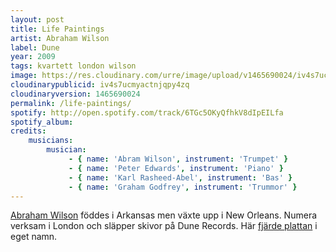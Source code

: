 ```yaml
---
layout: post
title: Life Paintings
artist: Abraham Wilson
label: Dune
year: 2009
tags: kvartett london wilson
image: https://res.cloudinary.com/urre/image/upload/v1465690024/iv4s7ucmyactnjqpy4zq.jpg
cloudinarypublicid: iv4s7ucmyactnjqpy4zq
cloudinaryversion: 1465690024
permalink: /life-paintings/
spotify: http://open.spotify.com/track/6TGc5OKyQfhkV8dIpEILfa
spotify_album: 
credits:
    musicians:
        musician:
             - { name: 'Abram Wilson', instrument: 'Trumpet' }
             - { name: 'Peter Edwards', instrument: 'Piano' }
             - { name: 'Karl Rasheed-Abel', instrument: 'Bas' }
             - { name: 'Graham Godfrey', instrument: 'Trummor' }
---
```


<a href="http://en.wikipedia.org/wiki/Abram_Wilson">Abraham Wilson</a> föddes i Arkansas men växte upp i New Orleans. Numera verksam i London och släpper skivor på Dune Records. Här <a href="http://www.allaboutjazz.com/php/article.php?id=34472">fjärde plattan</a> i eget namn.

&nbsp;